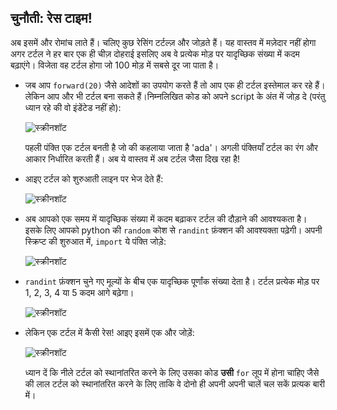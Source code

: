 ## चुनौती: रेस टाइम!

अब इसमें और रोमांच लाते हैं। चलिए कुछ रेसिंग टर्टल्ज़ और जोड़ते हैं। यह वास्तव में मज़ेदार नहीं होगा अगर टर्टल ने हर बार एक ही चीज़ दोहराई इसलिए अब वे प्रत्येक मोड़ पर यादृच्छिक संख्या में कदम बढ़ाएंगे। विजेता वह टर्टल होगा जो 100 मोड़ में सबसे दूर जा पाता है।

+ जब आप `forward(20)` जैसे आदेशों का उपयोग करते हैं तो आप एक ही टर्टल इस्तेमाल कर रहे हैं। लेकिन आप और भी टर्टल बना सकते हैं।निम्नलिखित कोड को अपने script के अंत में जोड़ दे (परंतु ध्यान रहे की वो इंडेंटेड नहीं हो): 
    
    ![स्क्रीनशॉट](images/race-red.png)
    
    पहली पंक्ति एक टर्टल बनती है जो की कहलाया जाता है 'ada'। अगली पंक्तियाँ टर्टल का रंग और आकार निर्धारित करती हैं। अब ये वास्तव में अब टर्टल जैसा दिख रहा है!

+ आइए टर्टल को शुरुआती लाइन पर भेज देते हैं:
    
    ![स्क्रीनशॉट](images/race-start.png)

+ अब आपको एक समय में यादृच्छिक संख्या में कदम बढ़ाकर टर्टल की दौड़ाने की आवश्यकता है। इसके लिए आपको python की `random` कोश से `randint` फ़ंक्शन की आवश्यक्ता पढ़ेगी। अपनी स्क्रिप्ट की शुरुआत में, `import` ये पंक्ति जोड़े:
    
    ![स्क्रीनशॉट](images/race-randint.png)

+ `randint` फ़ंक्शन चुने गए मूल्यों के बीच एक यादृच्छिक पूर्णांक संख्या देता है। टर्टल प्रत्येक मोड़ पर 1, 2, 3, 4 या 5 कदम आगे बढ़ेगा।
    
    ![स्क्रीनशॉट](images/race-random.png)

+ लेकिन एक टर्टल में कैसी रेस! आइए इसमें एक और जोड़ें:
    
    ![स्क्रीनशॉट](images/race-blue.png)
    
    ध्यान दें कि नीले टर्टल को स्थानांतरित करने के लिए उसका कोड **उसी** `for` लूप में होना चाहिए जैसे की लाल टर्टल को स्थानांतरित करने के लिए ताकि वे दोनो ही अपनी अपनी चालें चल सकें प्रत्यक बारी में।